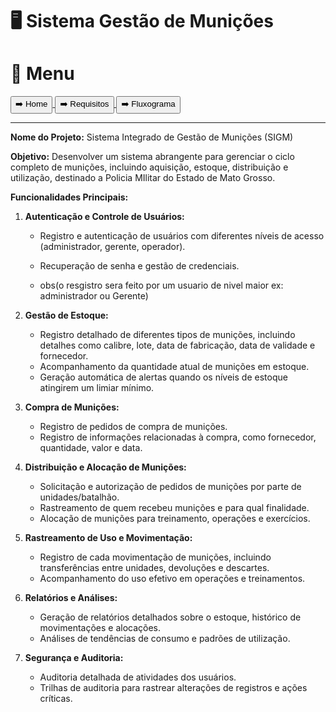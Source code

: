 # 🖥️ Sistema Gestão de Munições

# 📕 Menu
<a href="../../Readme.md">
    <button>➡️ Home</button>
</a>
<a href="./requisitos.md">
    <button>➡️ Requisitos</button>
</a>
<a href="./fluxograma.md">
    <button>➡️ Fluxograma</button>
</a>
<hr


**Nome do Projeto:** Sistema Integrado de Gestão de Munições (SIGM)

**Objetivo:** Desenvolver um sistema abrangente para gerenciar o ciclo completo de munições, incluindo aquisição, estoque, distribuição e utilização, destinado a Policia MIlitar do Estado de Mato Grosso.

**Funcionalidades Principais:**

1. **Autenticação e Controle de Usuários:**
   - Registro e autenticação de usuários com diferentes níveis de acesso (administrador, gerente, operador).
   - Recuperação de senha e gestão de credenciais.

   - obs(o resgistro sera feito por um usuario de nivel maior ex: administrador ou Gerente)

2. **Gestão de Estoque:**
   - Registro detalhado de diferentes tipos de munições, incluindo detalhes como calibre, lote, data de fabricação, data de validade e fornecedor.
   - Acompanhamento da quantidade atual de munições em estoque.
   - Geração automática de alertas quando os níveis de estoque atingirem um limiar mínimo.

3. **Compra de Munições:**
   - Registro de pedidos de compra de munições.
   - Registro de informações relacionadas à compra, como fornecedor, quantidade, valor e data.

4. **Distribuição e Alocação de Munições:**
   - Solicitação e autorização de pedidos de munições por parte de unidades/batalhão.
   - Rastreamento de quem recebeu munições e para qual finalidade.
   - Alocação de munições para treinamento, operações e exercícios.

5. **Rastreamento de Uso e Movimentação:**
   - Registro de cada movimentação de munições, incluindo transferências entre unidades, devoluções e descartes.
   - Acompanhamento do uso efetivo em operações e treinamentos.

6. **Relatórios e Análises:**
   - Geração de relatórios detalhados sobre o estoque, histórico de movimentações e alocações.
   - Análises de tendências de consumo e padrões de utilização.

7. **Segurança e Auditoria:**
   - Auditoria detalhada de atividades dos usuários.
   - Trilhas de auditoria para rastrear alterações de registros e ações críticas.